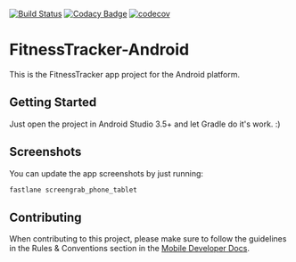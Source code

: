 [![Build Status](https://app.bitrise.io/app/a585f74c9b21bdd8/status.svg?token=QqGgwBKQfDPO06vldoB52A)](https://app.bitrise.io/app/a585f74c9b21bdd8)
[![Codacy Badge](https://api.codacy.com/project/badge/Grade/38033a9a5d59407287d45fd12a21b392)](https://www.codacy.com?utm_source=github.com&amp;utm_medium=referral&amp;utm_content=Jeehut/FitnessTracker-Android&amp;utm_campaign=Badge_Grade)
[![codecov](https://codecov.io/gh/Jeehut/FitnessTracker-Android/branch/stable/graph/badge.svg?token=V9d0qNPZNn)](https://codecov.io/gh/Jeehut/FitnessTracker-Android)

# FitnessTracker-Android

This is the FitnessTracker app project for the Android platform.

## Getting Started

Just open the project in Android Studio 3.5+ and let Gradle do it's work. :)

## Screenshots

You can update the app screenshots by just running:

```bash
fastlane screengrab_phone_tablet
```

## Contributing

When contributing to this project, please make sure to follow the guidelines in the Rules & Conventions section in the [Mobile Developer Docs](https://www.notion.so/Mobile-Developer-Docs-7070e4bbd66744ad85a9a72411bcc81f).
